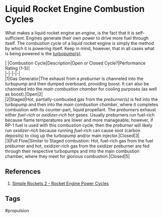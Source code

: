 # Liquid Rocket Engine Combustion Cycles 

What makes a liquid rocket engine an *engine*, is the fact that it is self-sufficient. Engines generate their own power to drive more fuel through itself. The *combustion cycle* of a liquid rocket engine is simply the method by which it is powering itself. Keep in mind, however, that in all cases what is being powered is the [turbopump(s)](/202201100451).

| |Combustion Cycle|Description|Open or Closed Cycle?|Performance Rating (1-5)|  
|-|-|-|-|  
|1|Gas Generator|The exhaust from a *preburner* is channeled into the *turbopump* and then dumped overboard, providing boost. It can also be channeled into the *main combustion chamber* for cooling purposes (as well as boost).|Open|2|  
|2|Staged|Hot, partially-combusted gas from the *preburner(s)* is fed into the *turbopump* and then into the *main combustion chamber*, where it completes combustion with its counter-part, liquid propellant. The *preburners* exhaust either *fuel-rich* or *oxidizer-rich* hot gases. Usually preburners run fuel-rich because flame temperatures are lower and more manageable; however, if RP-1 fuel is used with this combustion cycle, then the *preburner* will likely run *oxidizer-rich* because running *fuel-rich* can cause soot (carbon deposits) to clog up the turbopump and/or main injector.|Closed|3|  
|3|Full Flow|Similar to Staged combustion: Hot, fuel-rich gas from the fuel preburner and hot, oxidizer-rich gas from the oxidizer preburner are fed through their respective turbopumps and into the main combustion chamber, where they meet for glorious combustion.|Closed|5|

## References
1. [Simple Rockets 2 - Rocket Engine Power Cycles](https://simplerockets2.fandom.com/wiki/Rocket_Engine_Power_Cycles)
## Tags
#propulsion
